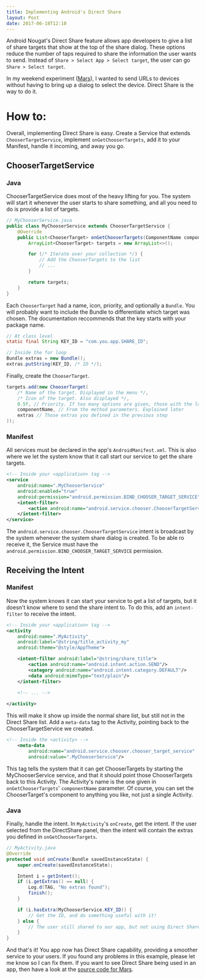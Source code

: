 ```yaml
---
title: Implementing Android's Direct Share
layout: Post
date: 2017-06-18T12:10
---
```


Android Nougat's Direct Share feature allows app developers to give a list of share targets that show at the top of the share dialog. These options reduce the number of taps required to share the information the user wants to send. Instead of `Share > Select App > Select target`, the user can go `Share > Select target`.

In my weekend experiment ([Mars](/projects/mars/)), I wanted to send URLs to devices without having to bring up a dialog to select the device. Direct Share is the way to do it.

# How to:

Overall, implementing Direct Share is easy. Create a Service that extends `ChooserTargetService`, implement `onGetChooserTargets`, add it to your Manifest, handle it incoming, and away you go.

## ChooserTargetService

### Java

ChooserTargetService does most of the heavy lifting for you. The system will start it whenever the user starts to share something, and all you need to do is provide a list of targets.

```java
// MyChooserService.java
public class MyChooserService extends ChooserTargetService {
    @Override
    public List<ChooserTarget> onGetChooserTargets(ComponentName componentName, IntentFilter intentFilter) {
        ArrayList<ChooserTarget> targets = new ArrayList<>();

        for (/* Iterate over your collection */) {
            // Add the ChooserTargets to the list
            // ...
        }

        return targets;
    }
}
```

Each `ChooserTarget` had a name, icon, priority, and optionally a `Bundle`. You will probably want to include the Bundle to differentiate which target was chosen. The documentation reccommends that the key starts with your package name.


```java
// At class level
static final String KEY_ID = "com.you.app.SHARE_ID";

// Inside the for loop
Bundle extras = new Bundle();
extras.putString(KEY_ID, /* ID */);
```

Finally, create the `ChooserTarget`.

```java
targets.add(new ChooserTarget(
    /* Name of the target. Displayed in the menu */,
    /* Icon of the target. Also displayed */,
    0.5f, // Priority. If too many options are given, those with the lowest priority are removed first.
    componentName, // From the method parameters. Explained later
    extras // Those extras you defined in the previous step
));
```

### Manifest

All services must be declared in the app's `AndroidManifest.xml`. This is also where we let the system know that it call start our service to get the share targets.

```xml
<!-- Inside your <application> tag -->
<service
    android:name=".MyChooserService"
    android:enabled="true" 
    android:permission="android.permission.BIND_CHOOSER_TARGET_SERVICE">
    <intent-filter>
        <action android:name="android.service.chooser.ChooserTargetService"/>
    </intent-filter>
</service>
```

The `android.service.chooser.ChooserTargetService` intent is broadcast by the system whenever the system share dialog is created. To be able ro receive it, the Service must have the `android.permission.BIND_CHOOSER_TARGET_SERVICE` permission. 

## Receiving the Intent

### Manifest

Now the system knows it can start your service to get a list of targets, but it doesn't know where to send the share intent to. To do this, add an `intent-filter` to receive the intent. 

```xml
<!-- Inside your <application> tag -->
<activity
    android:name=".MyActivity"
    android:label="@string/title_activity_my"
    android:theme="@style/AppTheme">

    <intent-filter android:label="@string/share_title">
        <action android:name="android.intent.action.SEND"/>
        <category android:name="android.intent.category.DEFAULT"/>
        <data android:mimeType="text/plain"/>
    </intent-filter>

    <!-- ... -->
    
</activity>
```

This will make it show up inside the normal share list, but still not in the Direct Share list. Add a `meta-data` tag to the Activity, pointing back to the ChooserTargetService we created.

```xml
<!-- Inside the <activity> -->
    <meta-data
        android:name="android.service.chooser.chooser_target_service"
        android:value=".MyChooserService"/>
```

This tag tells the system that it can get ChooserTargets by starting the MyChooserService service, and that it should point those ChooserTargets back to this Activity. The Activity's name is the one given in `onGetChooserTargets`' `componentName` parameter. Of course, you can set the ChooserTarget's component to anything you like, not just a single Activity.

### Java

Finally, handle the intent. In `MyActivity`'s `onCreate`, get the intent. If the user selected from the DirectShare panel, then the intent will contain the extras you defined in `onGetChooserTargets`.

```java
// MyActivity.java
@Override
protected void onCreate(Bundle savedInstanceState) {
    super.onCreate(savedInstanceState);

    Intent i = getIntent();
    if (i.getExtras() == null) {
        Log.d(TAG, "No extras found");
        finish();
    }

    if (i.hasExtra(MyChooserService.KEY_ID)) {
        // Get the ID, and do something useful with it!
    } else {
        // The user still shared to our app, but not using Direct Share
    }
}
```

And that's it! You app now has Direct Share capability, providing a smoother service to your users. If you found any problems in this example, please let me know so I can fix them. If you want to see Direct Share being used in an app, then have a look at the [source code for Mars](https://github.com/s-thom/MarsAndroid).

